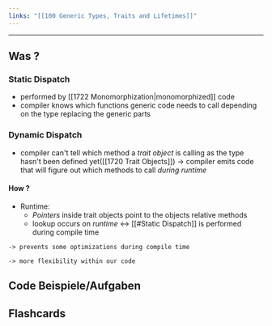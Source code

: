 ```yaml
---
links: "[[100 Generic Types, Traits and Lifetimes]]"
---
```

---
## Was ?
### Static Dispatch
- performed by [[1722 Monomorphization|monomorphized]] code
- compiler knows which functions generic code needs to call depending on the type replacing the generic parts
### Dynamic Dispatch
- compiler can't tell which method a *trait object* is calling as the type hasn't been defined yet([[1720 Trait Objects]])
-> compiler emits code that will figure out which methods to call *during runtime*
#### How ?
- Runtime:
	- *Pointers* inside trait objects point to the objects relative methods
	- lookup occurs on *runtime* <-> [[#Static Dispatch]] is performed during compile time
<!--SR:!2000-01-01,1,250!2024-08-21,4,270-->
	-> prevents some optimizations during compile time
<!--SR:!2024-08-21,4,270-->
	-> more flexibility within our code
## Code Beispiele/Aufgaben


## Flashcards
